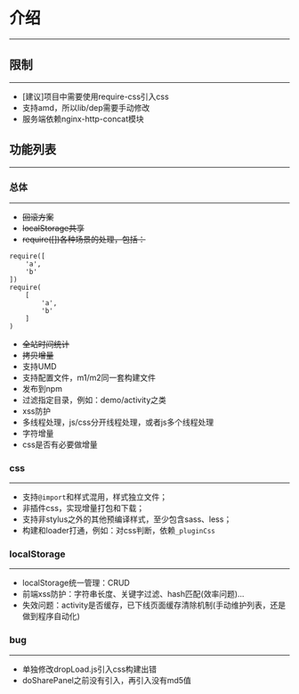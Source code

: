 # 介绍
---
## 限制
---
* [建议]项目中需要使用require-css引入css
* 支持amd，所以lib/dep需要手动修改
* 服务端依赖nginx-http-concat模块

## 功能列表
---
### 总体
---
* ~~回滚方案~~
* ~~localStorage共享~~
* ~~require([])各种场景的处理，包括：~~
```
require([
    'a',
    'b'
])
require(
    [
        'a',
        'b'
    ]
)
```
* ~~全站时间统计~~
* ~~拷贝增量~~
* 支持UMD
* 支持配置文件，m1/m2同一套构建文件
* 发布到npm
* 过滤指定目录，例如：demo/activity之类
* xss防护
* 多线程处理，js/css分开线程处理，或者js多个线程处理
* 字符增量
* css是否有必要做增量


### css
---
* 支持`@import`和样式混用，样式独立文件；
* 非插件css，实现增量打包和下载；
* 支持非stylus之外的其他预编译样式，至少包含sass、less；
* 构建和loader打通，例如：对css判断，依赖`_pluginCss`

### localStorage
---
* localStorage统一管理：CRUD
* 前端xss防护：字符串长度、关键字过滤、hash匹配(效率问题)...
* 失效问题：activity是否缓存，已下线页面缓存清除机制(手动维护列表，还是做到程序自动化)

### bug
---
* 单独修改dropLoad.js引入css构建出错
* doSharePanel之前没有引入，再引入没有md5值